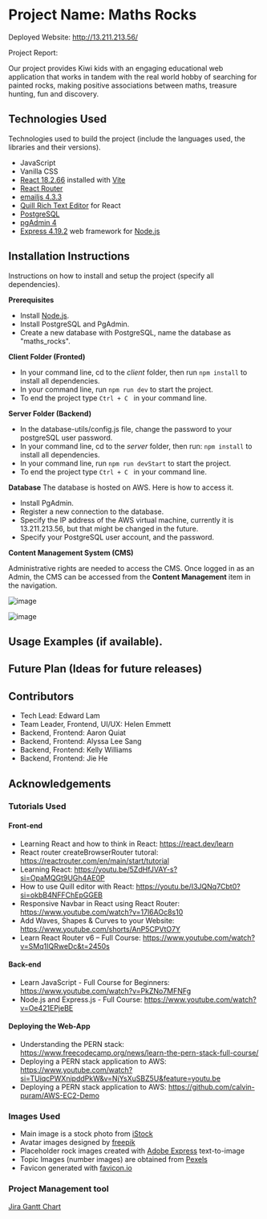 # Project Name: Maths Rocks

Deployed Website: http://13.211.213.56/

Project Report: 

Our project provides Kiwi kids with an engaging educational web application that works in tandem with the real world hobby of searching for painted rocks, making positive associations between maths, treasure hunting, fun and discovery.

## Technologies Used
Technologies used to build the project (include the languages used, the libraries and their versions).

- JavaScript
- Vanilla CSS
- [React 18.2.66](https://react.dev/) installed with [Vite](https://vitejs.dev/)
- [React Router](https://reactrouter.com/en/main)
- [emailjs 4.3.3](https://www.emailjs.com/)
- [Quill Rich Text Editor](https://quilljs.com/) for React
- [PostgreSQL](https://www.postgresql.org/)
- [pgAdmin 4](https://www.pgadmin.org/)
- [Express 4.19.2](https://expressjs.com/) web framework for [Node.js](https://nodejs.org/en)

## Installation Instructions

Instructions on how to install and setup the project (specify all dependencies).

**Prerequisites**
- Install [Node.js](https://nodejs.org/en/download).
- Install PostgreSQL and PgAdmin.
- Create a new database with PostgreSQL, name the database as "maths_rocks".
  
**Client Folder (Fronted)**
- In your command line, cd to the *client* folder, then run <code>npm install</code> to install all dependencies.
- In your command line, run <code>npm run dev</code> to start the project.
- To end the project type <code>Ctrl + C </code> in your command line.
  
**Server Folder (Backend)**
- In the database-utils/config.js file, change the password to your postgreSQL user password.
- In your command line, cd to the *server* folder, then run: <code>npm install</code> to install all dependencies.
- In your command line, run <code>npm run devStart</code> to start the project.
- To end the project type <code>Ctrl + C </code> in your command line.

**Database**
The database is hosted on AWS. Here is how to access it.
- Install PgAdmin.
- Register a new connection to the database.
- Specify the IP address of the AWS virtual machine, currently it is 13.211.213.56, but that might be changed in the future.
- Specify your PostgreSQL user account, and the password.

**Content Management System (CMS)**

Administrative rights are needed to access the CMS. Once logged in as an Admin, the CMS can be accessed from the **Content Management** item in the navigation.

![image](https://github.com/uoa-compsci399-s1-2024/capstone-project-2024-s1-team-11/assets/159106252/6d59abb9-977d-4f10-a2d2-2246b6adb683)

![image](https://github.com/uoa-compsci399-s1-2024/capstone-project-2024-s1-team-11/assets/159106252/15a1e844-e31d-4bc4-bc06-3d6a9ef9a570)

## Usage Examples (if available).

## Future Plan (Ideas for future releases)

## Contributors

- Tech Lead: Edward Lam
- Team Leader, Frontend, UI/UX: Helen Emmett
- Backend, Frontend: Aaron Quiat
- Backend, Frontend: Alyssa Lee Sang
- Backend, Frontend: Kelly Williams
- Backend, Frontend: Jie He 

## Acknowledgements

### Tutorials Used
#### Front-end
- Learning React and how to think in React: https://react.dev/learn
- React router createBrowserRouter tutoral: https://reactrouter.com/en/main/start/tutorial
- Learning React: https://youtu.be/5ZdHfJVAY-s?si=OpaMQGt9UGh4AE0P
- How to use Quill editor with React: https://youtu.be/I3JQNq7Cbt0?si=okbB4NFFChEpGGEB
- Responsive Navbar in React using React Router: https://www.youtube.com/watch?v=17l6AOc8s10
- Add Waves, Shapes & Curves to your Website: https://www.youtube.com/shorts/AnP5CPVtO7Y
- Learn React Router v6 – Full Course: https://www.youtube.com/watch?v=SMq1IQRweDc&t=2450s

#### Back-end
- Learn JavaScript - Full Course for Beginners: https://www.youtube.com/watch?v=PkZNo7MFNFg
- Node.js and Express.js - Full Course: https://www.youtube.com/watch?v=Oe421EPjeBE

#### Deploying the Web-App
- Understanding the PERN stack: https://www.freecodecamp.org/news/learn-the-pern-stack-full-course/
- Deploying a PERN stack application to AWS: https://www.youtube.com/watch?si=TUiqcPWXnipddPkW&v=NjYsXuSBZ5U&feature=youtu.be
- Deploying a PERN stack application to AWS: https://github.com/calvin-puram/AWS-EC2-Demo

### Images Used

- Main image is a stock photo from [iStock](https://www.istockphoto.com/photo/hand-painted-colorful-stones-and-pens-gm1055477172-282032140)
- Avatar images designed by [freepik](https://www.freepik.com/)
- Placeholder rock images created with [Adobe Express](https://new.express.adobe.com/) text-to-image
- Topic Images (number images) are obtained from [Pexels](https://www.pexels.com/)
- Favicon generated with [favicon.io](https://favicon.io/)

### Project Management tool
[Jira Gantt Chart](https://exquisitech.atlassian.net/jira/software/projects/KAN/boards/1/timeline?timeline=QUARTERS&shared=&atlOrigin=eyJpIjoiZWFhOWU5YzYwYjhmNGI5MGFmY2FlZTBkYzU4YWIzNWEiLCJwIjoiaiJ9)
